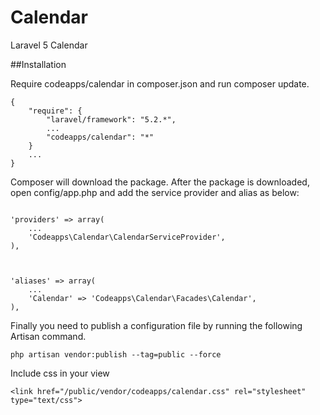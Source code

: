 # Calendar
Laravel 5 Calendar

##Installation

Require codeapps/calendar in composer.json and run composer update.

```
{
    "require": {
        "laravel/framework": "5.2.*",
        ...
        "codeapps/calendar": "*"
    }
    ...
}
```

Composer will download the package. After the package is downloaded, open config/app.php and add the service provider and alias as below:

```

'providers' => array(
    ...
    'Codeapps\Calendar\CalendarServiceProvider',
),



'aliases' => array(
    ...
    'Calendar' => 'Codeapps\Calendar\Facades\Calendar',
),

```
Finally you need to publish a configuration file by running the following Artisan command.

```
php artisan vendor:publish --tag=public --force
```

Include css in your view

```
<link href="/public/vendor/codeapps/calendar.css" rel="stylesheet" type="text/css">

```

